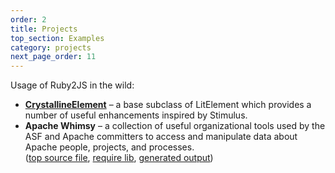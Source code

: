 ```yaml
---
order: 2
title: Projects
top_section: Examples
category: projects
next_page_order: 11
---
```


Usage of Ruby2JS in the wild:

* **[CrystallineElement](https://github.com/whitefusionhq/crystalline-element)** – a base subclass of LitElement which provides a number of useful enhancements inspired by Stimulus.
* **Apache Whimsy** – a collection of useful organizational tools used by the ASF and Apache committers to access and manipulate data about Apache people, projects, and processes.  
  ([top source file](https://github.com/apache/whimsy/blob/master/www/board/agenda/views/app.js.rb), [require lib](https://github.com/apache/whimsy/tree/master/www/board/agenda/views), [generated output](https://whimsy.apache.org/board/agenda/app.js))